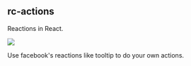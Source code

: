 ## rc-actions
Reactions in React.

<img src="http://wolfofsiliconvalley.com/reactions/reactions.gif">

Use facebook's reactions like tooltip to do your own actions.
